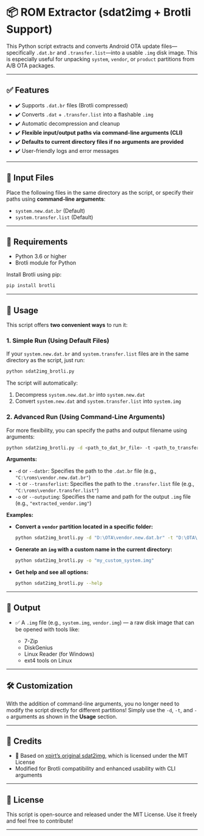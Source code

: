 # 📦 ROM Extractor (sdat2img + Brotli Support)

This Python script extracts and converts Android OTA update files—specifically `.dat.br` and `.transfer.list`—into a usable `.img` disk image. This is especially useful for unpacking `system`, `vendor`, or `product` partitions from A/B OTA packages.

---

## ✅ Features

* ✔️ Supports `.dat.br` files (Brotli compressed)
* ✔️ Converts `.dat` + `.transfer.list` into a flashable `.img`
* ✔️ Automatic decompression and cleanup
* ✔️ **Flexible input/output paths via command-line arguments (CLI)**
* ✔️ **Defaults to current directory files if no arguments are provided**
* ✔️ User-friendly logs and error messages

---

## 📂 Input Files

Place the following files in the same directory as the script, or specify their paths using **command-line arguments**:

* `system.new.dat.br` (Default)
* `system.transfer.list` (Default)

---

## 🧰 Requirements

* Python 3.6 or higher
* Brotli module for Python

Install Brotli using pip:

```bash
pip install brotli
```

---

## 🚀 Usage

This script offers **two convenient ways** to run it:

### 1. Simple Run (Using Default Files)

If your `system.new.dat.br` and `system.transfer.list` files are in the same directory as the script, just run:

```bash
python sdat2img_brotli.py
```

The script will automatically:
1.  Decompress `system.new.dat.br` into `system.new.dat`
2.  Convert `system.new.dat` and `system.transfer.list` into `system.img`

### 2. Advanced Run (Using Command-Line Arguments)

For more flexibility, you can specify the paths and output filename using arguments:

```bash
python sdat2img_brotli.py -d <path_to_dat_br_file> -t <path_to_transfer_list_file> -o <output_img_name>
```

**Arguments:**

* `-d` or `--datbr`: Specifies the path to the `.dat.br` file (e.g., `"C:\roms\vendor.new.dat.br"`)
* `-t` or `--transferlist`: Specifies the path to the `.transfer.list` file (e.g., `"C:\roms\vendor.transfer.list"`)
* `-o` or `--outputimg`: Specifies the name and path for the output `.img` file (e.g., `"extracted_vendor.img"`)

**Examples:**

* **Convert a `vendor` partition located in a specific folder:**
    ```bash
    python sdat2img_brotli.py -d "D:\OTA\vendor.new.dat.br" -t "D:\OTA\vendor.transfer.list" -o "vendor.img"
    ```
* **Generate an `img` with a custom name in the current directory:**
    ```bash
    python sdat2img_brotli.py -o "my_custom_system.img"
    ```
* **Get help and see all options:**
    ```bash
    python sdat2img_brotli.py --help
    ```

---

## 👥 Output

* ✅ A `.img` file (e.g., `system.img`, `vendor.img`) — a raw disk image that can be opened with tools like:

    * 7-Zip
    * DiskGenius
    * Linux Reader (for Windows)
    * ext4 tools on Linux

---

## 🛠 Customization

With the addition of command-line arguments, you no longer need to modify the script directly for different partitions! Simply use the `-d`, `-t`, and `-o` arguments as shown in the **Usage** section.

---

## 🙏 Credits

* 🔗 Based on [xpirt’s original sdat2img](https://github.com/xpirt/sdat2img), which is licensed under the MIT License
* Modified for Brotli compatibility and enhanced usability with CLI arguments

---

## 📄 License

This script is open-source and released under the MIT License. Use it freely and feel free to contribute!

---
